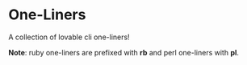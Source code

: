 # One-Liners

A collection of lovable cli one-liners! 

**Note**: ruby one-liners are prefixed with **rb** and perl one-liners with **pl**.